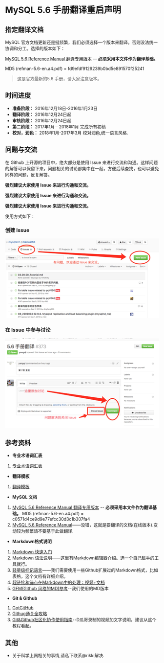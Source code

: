 # MySQL 5.6 手册翻译重启声明

## 指定翻译文档

MySQL 官方文档更新还是挺频繁，我们必须选择一个版本来翻译。否则没法统一协调和分工。选择的版本如下：

[MySQL 5.6 Reference Manual 翻译专用版本](https://pan.baidu.com/s/1kViCbaR) -- **必须采用本文件作为翻译基础。**

MD5 (refman-5.6-en.a4.pdf) = fd9efdf9129239b0bd5e891570f25241

> 这是官方最新的5.6 手册，请大家注意版本。

## 时间进度

* **准备阶段：** 2016年12月18日-2016年1月23日
* **翻译阶段：** 2016年12月24日起
* **审核阶段：** 2016年12月24日起
* **第二阶段：** 2017年1月－2018年1月 完成所有初稿
* **校对，润色：** 2018年1月-2017年3月 校对润色,统一语言风格.

## 问题与交流

在 Github 上开源的项目中，绝大部分是使用 Issue 来进行交流和沟通。这样问题的解答可以保留下来，问题相关的讨论都集中在一起，方便后续查找，也可以避免同样的问题，反复解答。

**强烈建议大家使用 Issue 来进行沟通和交流。**

**强烈建议大家使用 Issue 来进行沟通和交流。**

**强烈建议大家使用 Issue 来进行沟通和交流。**

使用方式如下：

### 创建 Issue

![创建 Issue](./tools/create_issue.jpeg)

### 在 Issue 中参与讨论

![在 Issue 中参与讨论](./tools/comment_issue.jpeg)



## 参考资料
* **专业术语词汇表**
 1. [专业术语词汇表](./docs/glossary.md)

* **翻译模板**
 1. [翻译模板](./Template.md)

* **MySQL 文档**
 1. [MySQL 5.6 Reference Manual 翻译专用版本](https://pan.baidu.com/s/1mibgPT2) -- **必须采用本文件作为翻译基础。**
 MD5 (refman-5.6-en.a4.pdf) = c0571d4ce9d9e77efcc30d3c1b307fa4  
 2. [MySQL 5.6 Reference Manual](http://dev.mysql.com/doc/refman/5.6/en/index.html)——没错，这就是要翻译的文档(在线版本).变动较为频繁请不要基于此做翻译.


* **Markdown格式说明**
 1. [Markdown 快速入门](http://wowubuntu.com/markdown/basic.html)
 2. [Markdown 语法说明](http://wowubuntu.com/markdown/index.html)——这里有Markdown编辑器介绍。选一个自己趁手的工具就行。
 3. [轻量级标记语言](http://www.worldhello.net/gotgithub/appendix/markups.html)——我们需要使用一些Github扩展过的Markdown格式，比如表格，这个文档有详细介绍。
 4. [超链接和锚点在Markdown中的处理：视频+文档](http://www.diguage.com/archives/64.html)
 1. [GFM(Github 风格的MD)参考](https://help.github.com/articles/github-flavored-markdown#references)--我们使用的MD版本

* **Git & Github**
 1. [GotGitHub](http://www.worldhello.net/gotgithub/)
 2. [Githug通关全攻略](http://fancyoung.com/blog/githug-cheat-sheet/)
 3. [Git&Github社区化协作使用指南](http://www.diguage.com/archives/42.html)--D瓜哥录制的视频加文字说明，建议从这个教程看起。

## 其他
* 关于科学上网相关的事情,请私下联系@rikki解决.
